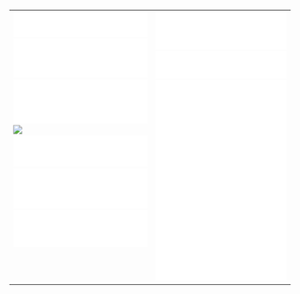 <table cellspacing="0" cellpadding="0" style="border-collapse: collapse; border: none;"> 
  <tbody>
  <tr style="border: none;">
    <td width="400px" style="border: none; vertical-align: top;">
      <img src="https://github.com/pcomp96/pcomp96/blob/master/header.svg">
      <img src="https://github.com/pcomp96/pcomp96/blob/master/repositories.svg">
      <img src="https://github.com/pcomp96/pcomp96/blob/master/posts.svg">
      <img src="https://github.com/pcomp96/pcomp96/blob/master/languages.svg">
      <img src="https://github.com/pcomp96/pcomp96/blob/master/topics.svg">
      <img src="https://github.com/pcomp96/pcomp96/blob/master/followup.svg">
      <img src="https://github.com/pcomp96/pcomp96/blob/master/reactions.svg">
    </td>
    <td width="400px" style="border: none; vertical-align: top;">
      <img src="https://github.com/pcomp96/pcomp96/blob/master/activity-community.svg">
      <img src="https://github.com/pcomp96/pcomp96/blob/master/stackoverflow.svg">
      <img src="https://github.com/pcomp96/pcomp96/blob/master/achievements.svg">
    </td>
  </tr>
  </tbody>
</table>

